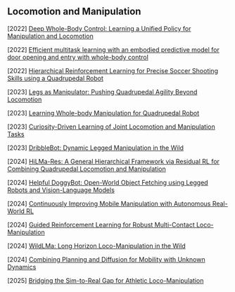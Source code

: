 ## Locomotion and Manipulation

[2022] [Deep Whole-Body Control: Learning a Unified Policy for Manipulation and Locomotion](https://arxiv.org/abs/2210.10044)

[2022] [Efficient multitask learning with an embodied predictive model for door opening and entry with whole-body control](https://www.science.org/doi/abs/10.1126/scirobotics.aax8177)

[2022] [Hierarchical Reinforcement Learning for Precise Soccer Shooting Skills using a Quadrupedal Robot](https://arxiv.org/abs/2208.01160)

[2023] [Legs as Manipulator: Pushing Quadrupedal Agility Beyond Locomotion](https://arxiv.org/abs/2303.11330)

[2023] [Learning Whole-body Manipulation for Quadrupedal Robot](https://arxiv.org/abs/2308.16820)

[2023] [Curiosity-Driven Learning of Joint Locomotion and Manipulation Tasks](https://openreview.net/pdf?id=QG_ERxtDAP-)

[2023] [DribbleBot: Dynamic Legged Manipulation in the Wild](https://arxiv.org/abs/2304.01159)

[2024] [HiLMa-Res: A General Hierarchical Framework via Residual RL for Combining Quadrupedal Locomotion and Manipulation](https://arxiv.org/abs/2407.06584)

[2024] [Helpful DoggyBot: Open-World Object Fetching using Legged Robots and Vision-Language Models](https://arxiv.org/abs/2410.00231)

[2024] [Continuously Improving Mobile Manipulation with Autonomous Real-World RL](https://arxiv.org/abs/2409.20568)

[2024] [Guided Reinforcement Learning for Robust Multi-Contact Loco-Manipulation](https://arxiv.org/abs/2410.13817)

[2024] [WildLMa: Long Horizon Loco-Manipulation in the Wild](https://arxiv.org/abs/2411.15131)

[2024] [Combining Planning and Diffusion for Mobility with Unknown Dynamics](https://arxiv.org/abs/2410.06911)

[2025] [Bridging the Sim-to-Real Gap for Athletic Loco-Manipulation](https://arxiv.org/abs/2502.10894)